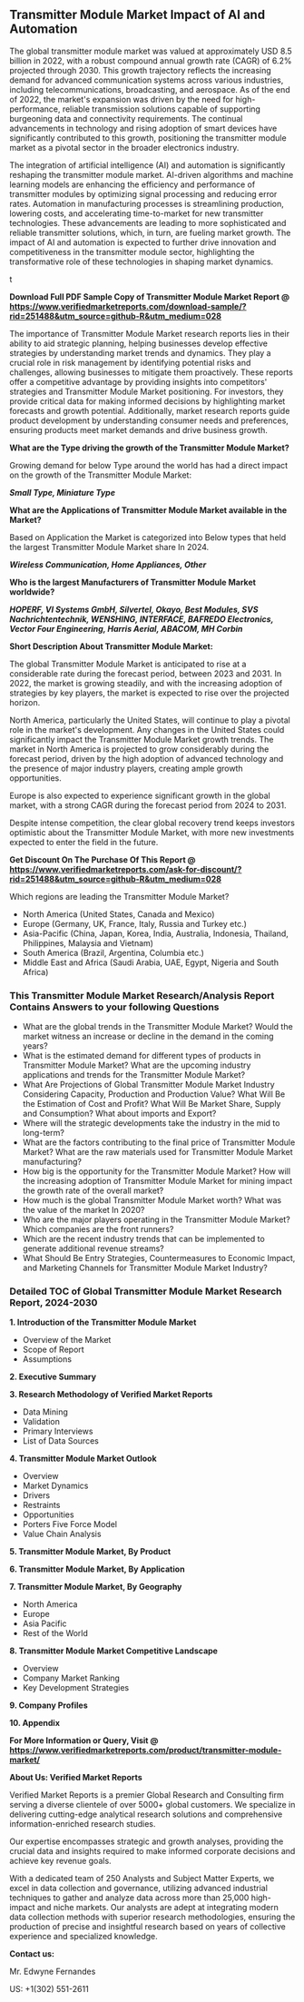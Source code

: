 <h2>Transmitter Module Market Impact of AI and Automation</h2><p>The global transmitter module market was valued at approximately USD 8.5 billion in 2022, with a robust compound annual growth rate (CAGR) of 6.2% projected through 2030. This growth trajectory reflects the increasing demand for advanced communication systems across various industries, including telecommunications, broadcasting, and aerospace. As of the end of 2022, the market's expansion was driven by the need for high-performance, reliable transmission solutions capable of supporting burgeoning data and connectivity requirements. The continual advancements in technology and rising adoption of smart devices have significantly contributed to this growth, positioning the transmitter module market as a pivotal sector in the broader electronics industry.</p><p>The integration of artificial intelligence (AI) and automation is significantly reshaping the transmitter module market. AI-driven algorithms and machine learning models are enhancing the efficiency and performance of transmitter modules by optimizing signal processing and reducing error rates. Automation in manufacturing processes is streamlining production, lowering costs, and accelerating time-to-market for new transmitter technologies. These advancements are leading to more sophisticated and reliable transmitter solutions, which, in turn, are fueling market growth. The impact of AI and automation is expected to further drive innovation and competitiveness in the transmitter module sector, highlighting the transformative role of these technologies in shaping market dynamics.</p>t</p><p id="" class=""><strong>Download Full PDF Sample Copy of Transmitter Module Market Report @ <a href="https://www.verifiedmarketreports.com/download-sample/?rid=251488&utm_source=github-R&utm_medium=028" target="_blank">https://www.verifiedmarketreports.com/download-sample/?rid=251488&utm_source=github-R&utm_medium=028</a></strong></p><p>The importance of&nbsp;Transmitter Module Market research reports lies in their ability to aid strategic planning, helping businesses develop effective strategies by understanding market trends and dynamics. They play a crucial role in risk management by identifying potential risks and challenges, allowing businesses to mitigate them proactively. These reports offer a competitive advantage by providing insights into competitors' strategies and Transmitter Module Market positioning. For investors, they provide critical data for making informed decisions by highlighting market forecasts and growth potential. Additionally, market research reports guide product development by understanding consumer needs and preferences, ensuring products meet market demands and drive business growth.</p><p><strong>What are the&nbsp;Type driving the growth of the Transmitter Module Market?</strong></p><p id="" class="">Growing demand for below Type around the world has had a direct impact on the growth of the Transmitter Module Market:</p><em><strong>Small Type, Miniature Type</strong></em></p><strong>What are the&nbsp;Applications&nbsp;of Transmitter Module Market available in the Market?</strong></p><p id="" class="">Based on Application the Market is categorized into Below types that held the largest Transmitter Module Market share In 2024.</p><em><strong>Wireless Communication, Home Appliances, Other</strong></em></p><strong>Who is the largest Manufacturers of Transmitter Module Market worldwide?</strong></p><p><em><strong>HOPERF, VI Systems GmbH, Silvertel, Okayo, Best Modules, SVS Nachrichtentechnik, WENSHING, INTERFACE, BAFREDO Electronics, Vector Four Engineering, Harris Aerial, ABACOM, MH Corbin</strong></em></p><p id="" class=""><strong>Short Description About Transmitter Module Market:</strong></p><p>The global Transmitter Module Market is anticipated to rise at a considerable rate during the forecast period, between 2023 and 2031. In 2022, the market is growing steadily, and with the increasing adoption of strategies by key players, the market is expected to rise over the projected horizon.</p><p>North America, particularly the United States, will continue to play a pivotal role in the market's development. Any changes in the United States could significantly impact the Transmitter Module Market growth trends. The market in North America is projected to grow considerably during the forecast period, driven by the high adoption of advanced technology and the presence of major industry players, creating ample growth opportunities.</p><p>Europe is also expected to experience significant growth in the global market, with a strong CAGR during the forecast period from 2024 to 2031.</p><p>Despite intense competition, the clear global recovery trend keeps investors optimistic about the Transmitter Module Market, with more new investments expected to enter the field in the future.</p><p id="" class=""><strong>Get Discount On The Purchase Of This Report @ <a href="https://www.verifiedmarketreports.com/ask-for-discount/?rid=251488&utm_source=github-R&utm_medium=028" target="_blank">https://www.verifiedmarketreports.com/ask-for-discount/?rid=251488&utm_source=github-R&utm_medium=028</a></strong></p>Which regions are leading the Transmitter Module Market?</p><ul><li>North America (United States, Canada and Mexico)</li><li>Europe (Germany, UK, France, Italy, Russia and Turkey etc.)</li><li>Asia-Pacific (China, Japan, Korea, India, Australia, Indonesia, Thailand, Philippines, Malaysia and Vietnam)</li><li>South America (Brazil, Argentina, Columbia etc.)</li><li>Middle East and Africa (Saudi Arabia, UAE, Egypt, Nigeria and South Africa)</li></ul><h3 id="" class="">This Transmitter Module Market Research/Analysis Report Contains Answers to your following Questions</h3><ul><li>What are the global trends in the Transmitter Module Market? Would the market witness an increase or decline in the demand in the coming years?</li><li>What is the estimated demand for different types of products in Transmitter Module Market? What are the upcoming industry applications and trends for the Transmitter Module Market?</li><li>What Are Projections of Global Transmitter Module Market Industry Considering Capacity, Production and Production Value? What Will Be the Estimation of Cost and Profit? What Will Be Market Share, Supply and Consumption? What about imports and Export?</li><li>Where will the strategic developments take the industry in the mid to long-term?</li><li>What are the factors contributing to the final price of Transmitter Module Market? What are the raw materials used for Transmitter Module Market manufacturing?</li><li>How big is the opportunity for the Transmitter Module Market? How will the increasing adoption of Transmitter Module Market for mining impact the growth rate of the overall market?</li><li>How much is the global Transmitter Module Market worth? What was the value of the market In 2020?</li><li>Who are the major players operating in the Transmitter Module Market? Which companies are the front runners?</li><li>Which are the recent industry trends that can be implemented to generate additional revenue streams?</li><li>What Should Be Entry Strategies, Countermeasures to Economic Impact, and Marketing Channels for Transmitter Module Market Industry?</li></ul><h3 id="" class="">Detailed TOC of Global Transmitter Module Market Research Report, 2024-2030</h3><p id="" class=""><strong>1. Introduction of the Transmitter Module Market</strong></p><ul><li>Overview of the Market</li><li>Scope of Report</li><li>Assumptions</li></ul><p id="" class=""><strong>2. Executive Summary</strong></p><p id="" class=""><strong>3. Research Methodology of Verified Market Reports</strong></p><ul><li>Data Mining</li><li>Validation</li><li>Primary Interviews</li><li>List of Data Sources</li></ul><p id="" class=""><strong>4. Transmitter Module Market Outlook</strong></p><ul><li>Overview</li><li>Market Dynamics</li><li>Drivers</li><li>Restraints</li><li>Opportunities</li><li>Porters Five Force Model</li><li>Value Chain Analysis</li></ul><p id="" class=""><strong>5. Transmitter Module Market, By Product</strong></p><p id="" class=""><strong>6. Transmitter Module Market, By Application</strong></p><p id="" class=""><strong>7. Transmitter Module Market, By Geography</strong></p><ul><li>North America</li><li>Europe</li><li>Asia Pacific</li><li>Rest of the World</li></ul><p id="" class=""><strong>8. Transmitter Module Market Competitive Landscape</strong></p><ul><li>Overview</li><li>Company Market Ranking</li><li>Key Development Strategies</li></ul><p id="" class=""><strong>9. Company Profiles</strong></p><p id="" class=""><strong>10. Appendix</strong></p><p id="" class=""><strong>For More Information or Query, Visit @ <a href="https://www.verifiedmarketreports.com/product/transmitter-module-market/" target="_blank">https://www.verifiedmarketreports.com/product/transmitter-module-market/</a></strong></p><p id="" class=""><strong>About Us: Verified Market Reports</strong></p><p id="" class="">Verified Market Reports is a premier Global Research and Consulting firm serving a diverse clientele of over 5000+ global customers. We specialize in delivering cutting-edge analytical research solutions and comprehensive information-enriched research studies.</p><p id="" class="">Our expertise encompasses strategic and growth analyses, providing the crucial data and insights required to make informed corporate decisions and achieve key revenue goals.</p><p id="" class="">With a dedicated team of 250 Analysts and Subject Matter Experts, we excel in data collection and governance, utilizing advanced industrial techniques to gather and analyze data across more than 25,000 high-impact and niche markets. Our analysts are adept at integrating modern data collection methods with superior research methodologies, ensuring the production of precise and insightful research based on years of collective experience and specialized knowledge.</p><p id="" class=""><strong>Contact us:</strong></p><p id="" class="">Mr. Edwyne Fernandes</p><p id="" class="">US: +1(302) 551-2611</p>